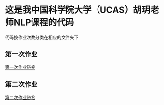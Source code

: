 <!--
 * @Author: Jack Guan cnboyuguan@gmail.com
 * @Date: 2022-09-24 11:36:02
 * @LastEditors: Jack Guan cnboyuguan@gmail.com
 * @LastEditTime: 2022-11-02 19:50:46
 * @FilePath: /guan/ucas/nlp/README.md
 * @Description: 
 * 
 * Copyright (c) 2022 by Jack Guan cnboyuguan@gmail.com, All Rights Reserved. 
-->
# 这是我中国科学院大学（UCAS）胡玥老师NLP课程的代码

代码按作业次数分类在相应的文件夹下

## 第一次作业
[第一次作业链接](https://github.com/BoyuGuan/UCAS_NLP_Course/tree/main/homework1 "转到第一次作业链接")

## 第二次作业
[第二次作业链接](https://github.com/BoyuGuan/UCAS_NLP_Course/tree/main/homework2 "转到第一次作业链接")
